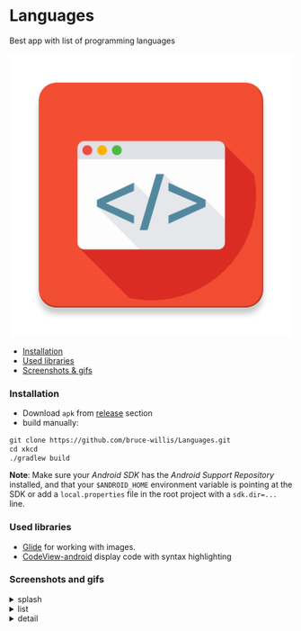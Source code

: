# Languages
Best app with list of programming languages

<p align="center">
    <img src="app\src\main\ic_launcher-web.png" alt="logo">
</p>

* [Installation](#installation)
* [Used libraries](#used-libraries)
* [Screenshots & gifs](#screenshots-and-gifs)


### Installation
* Download `apk` from [release](https://github.com/bruce-willis/Languages/releases) section
* build manually:
```
git clone https://github.com/bruce-willis/Languages.git
cd xkcd
./gradlew build
```

**Note**: Make sure your *Android SDK* has the *Android Support Repository* installed, and that your `$ANDROID_HOME` environment
variable is pointing at the SDK or add a `local.properties` file in the root project with a `sdk.dir=...` line.

### Used libraries  
* [Glide](https://github.com/bumptech/glide) for working with images.
* [CodeView-android](https://github.com/kbiakov/CodeView-android) display code with syntax highlighting

### Screenshots and gifs
<details>
    <summary>splash</summary>
    
<div align="center">

<img max-height="500px" max-width="500px" src="https://i.imgur.com/I0DJn5K.png">

</div>
</details>

<details>
    <summary>list</summary>
    
<div align="center">

<img max-height="500px" max-width="500px" src="https://i.imgur.com/x2SLqHv.png">

</div>
</details>

<details>
    <summary>detail</summary>
    
<div align="center">

<img max-height="500px" max-width="500px" src="https://i.imgur.com/l5zc8Gf.png">

</div>
</details>